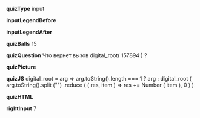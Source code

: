____quizType____
input


____inputLegendBefore____


____inputLegendAfter____


____quizBalls____
15

____quizQuestion____
Что вернет вызов digital_root( 157894 ) ?

____quizPicture____


____quizJS____
digital_root = arg => arg.toString().length === 1 ? arg :
    digital_root ( arg.toString().split ("")
        .reduce ( ( res, item ) => res += Number ( item ), 0 ) )

____quizHTML____


____rightInput____
7
